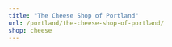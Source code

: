 ```yaml
---
title: "The Cheese Shop of Portland"
url: /portland/the-cheese-shop-of-portland/
shop: cheese
---
```

